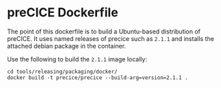 # preCICE Dockerfile

The point of this dockerfile is to build a Ubuntu-based distribution of preCICE.
It uses named releases of precice such as `2.1.1` and installs the attached debian package in the container.

Use the following to build the `2.1.1` image locally:
```
cd tools/releasing/packaging/docker/
docker build -t precice/precice --build-arg=version=2.1.1 .
```
